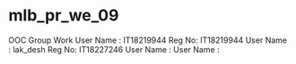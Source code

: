 # mlb_pr_we_09
OOC Group Work
User Name : IT18219944        Reg No: IT18219944
User Name : lak_desh          Reg No: IT18227246
User Name : 
User Name : 
